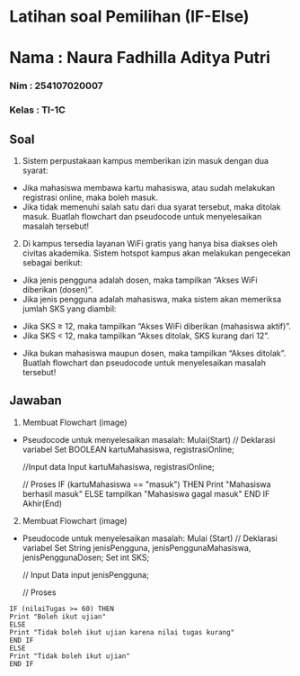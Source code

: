 # Latihan soal Pemilihan (IF-Else)
<h1> Nama   : Naura Fadhilla Aditya Putri </h1>
<h3> Nim    : 254107020007 </h3>
<h3> Kelas  : TI-1C </h3>

## Soal
1. Sistem perpustakaan kampus memberikan izin masuk dengan dua syarat:
 * Jika mahasiswa membawa kartu mahasiswa, atau sudah melakukan registrasi online, maka boleh masuk. 
 * Jika tidak memenuhi salah satu dari dua syarat tersebut, maka ditolak masuk.
Buatlah flowchart dan pseudocode untuk menyelesaikan masalah tersebut!

2. Di kampus tersedia layanan WiFi gratis yang hanya bisa diakses oleh civitas
akademika. Sistem hotspot kampus akan melakukan pengecekan sebagai berikut:
 * Jika jenis pengguna adalah dosen, maka tampilkan “Akses WiFi diberikan (dosen)”.
 * Jika jenis pengguna adalah mahasiswa, maka sistem akan memeriksa jumlah SKS
yang diambil:
- Jika SKS ≥ 12, maka tampilkan “Akses WiFi diberikan (mahasiswa aktif)”.
- Jika SKS < 12, maka tampilkan “Akses ditolak, SKS kurang dari 12”.
* Jika bukan mahasiswa maupun dosen, maka tampilkan “Akses ditolak”.
Buatlah flowchart dan pseudocode untuk menyelesaikan masalah tersebut!

## Jawaban
1. Membuat Flowchart
(image)

* Pseudocode untuk menyelesaikan masalah:
Mulai(Start)
    // Deklarasi variabel
    Set BOOLEAN kartuMahasiswa, registrasiOnline;

    //Input data
    Input kartuMahasiswa, registrasiOnline;

    // Proses
    IF (kartuMahasiswa == "masuk") THEN
    Print "Mahasiswa berhasil masuk"
    ELSE
    tampilkan "Mahasiswa gagal masuk"
     END IF
Akhir(End)

2. Membuat Flowchart
(image)

* Pseudocode untuk menyelesaikan masalah:
Mulai (Start)
    // Deklarasi variabel
    Set String jenisPengguna, jenisPenggunaMahasiswa, jenisPenggunaDosen;
    Set int SKS;

    // Input Data 
    input jenisPengguna;

    // Proses
````IF (kehadiran >= 75) THEN
IF (nilaiTugas >= 60) THEN
Print "Boleh ikut ujian"
ELSE
Print "Tidak boleh ikut ujian karena nilai tugas kurang"
END IF
ELSE
Print "Tidak boleh ikut ujian"
END IF
````